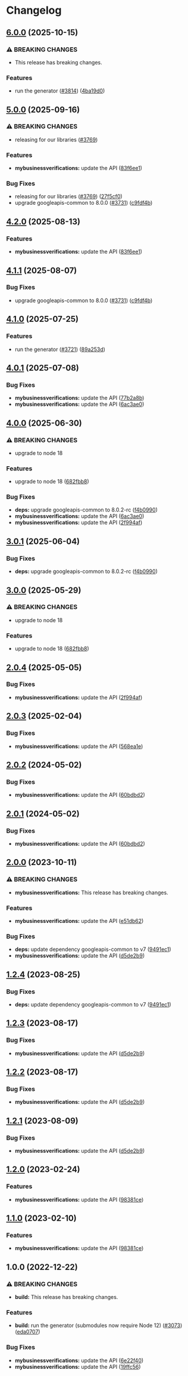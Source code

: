 # Changelog

## [6.0.0](https://github.com/googleapis/google-api-nodejs-client/compare/mybusinessverifications-v5.0.0...mybusinessverifications-v6.0.0) (2025-10-15)


### ⚠ BREAKING CHANGES

* This release has breaking changes.

### Features

* run the generator ([#3814](https://github.com/googleapis/google-api-nodejs-client/issues/3814)) ([4ba19d0](https://github.com/googleapis/google-api-nodejs-client/commit/4ba19d068b2b8deb28d773ebc6a3418f5e4a7162))

## [5.0.0](https://github.com/googleapis/google-api-nodejs-client/compare/mybusinessverifications-v4.1.0...mybusinessverifications-v5.0.0) (2025-09-16)


### ⚠ BREAKING CHANGES

* releasing for our libraries ([#3769](https://github.com/googleapis/google-api-nodejs-client/issues/3769))

### Features

* **mybusinessverifications:** update the API ([83f6ee1](https://github.com/googleapis/google-api-nodejs-client/commit/83f6ee153d8e89f05c72f60430c7a465d408d88f))


### Bug Fixes

* releasing for our libraries ([#3769](https://github.com/googleapis/google-api-nodejs-client/issues/3769)) ([27f5cf0](https://github.com/googleapis/google-api-nodejs-client/commit/27f5cf0a0190a5e8e8bf970f7a7cf77c409f093e))
* upgrade googleapis-common to 8.0.0  ([#3731](https://github.com/googleapis/google-api-nodejs-client/issues/3731)) ([c9fdf4b](https://github.com/googleapis/google-api-nodejs-client/commit/c9fdf4b34d6c9bcf608eee35dd281d4680be9797))

## [4.2.0](https://github.com/googleapis/google-api-nodejs-client/compare/mybusinessverifications-v4.1.1...mybusinessverifications-v4.2.0) (2025-08-13)


### Features

* **mybusinessverifications:** update the API ([83f6ee1](https://github.com/googleapis/google-api-nodejs-client/commit/83f6ee153d8e89f05c72f60430c7a465d408d88f))

## [4.1.1](https://github.com/googleapis/google-api-nodejs-client/compare/mybusinessverifications-v4.1.0...mybusinessverifications-v4.1.1) (2025-08-07)


### Bug Fixes

* upgrade googleapis-common to 8.0.0  ([#3731](https://github.com/googleapis/google-api-nodejs-client/issues/3731)) ([c9fdf4b](https://github.com/googleapis/google-api-nodejs-client/commit/c9fdf4b34d6c9bcf608eee35dd281d4680be9797))

## [4.1.0](https://github.com/googleapis/google-api-nodejs-client/compare/mybusinessverifications-v4.0.1...mybusinessverifications-v4.1.0) (2025-07-25)


### Features

* run the generator ([#3721](https://github.com/googleapis/google-api-nodejs-client/issues/3721)) ([89a253d](https://github.com/googleapis/google-api-nodejs-client/commit/89a253dc14d931865a4a35fb9093a39a8804ec63))

## [4.0.1](https://github.com/googleapis/google-api-nodejs-client/compare/mybusinessverifications-v4.0.0...mybusinessverifications-v4.0.1) (2025-07-08)


### Bug Fixes

* **mybusinessverifications:** update the API ([77b2a8b](https://github.com/googleapis/google-api-nodejs-client/commit/77b2a8be1127efe70307f0fbae720572b1db4c23))
* **mybusinessverifications:** update the API ([6ac3ae0](https://github.com/googleapis/google-api-nodejs-client/commit/6ac3ae0a12753f2e246c33926a4bb56fcff24258))

## [4.0.0](https://github.com/googleapis/google-api-nodejs-client/compare/mybusinessverifications-v3.0.1...mybusinessverifications-v4.0.0) (2025-06-30)


### ⚠ BREAKING CHANGES

* upgrade to node 18

### Features

* upgrade to node 18 ([682fbb8](https://github.com/googleapis/google-api-nodejs-client/commit/682fbb869189ae92b3e9a194d37d0548af0c1f92))


### Bug Fixes

* **deps:** upgrade googleapis-common to 8.0.2-rc ([f4b0990](https://github.com/googleapis/google-api-nodejs-client/commit/f4b099071040cfbcfe4a2e7d487d45ee93b369e0))
* **mybusinessverifications:** update the API ([6ac3ae0](https://github.com/googleapis/google-api-nodejs-client/commit/6ac3ae0a12753f2e246c33926a4bb56fcff24258))
* **mybusinessverifications:** update the API ([2f994af](https://github.com/googleapis/google-api-nodejs-client/commit/2f994af530e3ce874ea3f4603ebd049ad4a7d53b))

## [3.0.1](https://github.com/googleapis/google-api-nodejs-client/compare/mybusinessverifications-v3.0.0...mybusinessverifications-v3.0.1) (2025-06-04)


### Bug Fixes

* **deps:** upgrade googleapis-common to 8.0.2-rc ([f4b0990](https://github.com/googleapis/google-api-nodejs-client/commit/f4b099071040cfbcfe4a2e7d487d45ee93b369e0))

## [3.0.0](https://github.com/googleapis/google-api-nodejs-client/compare/mybusinessverifications-v2.0.4...mybusinessverifications-v3.0.0) (2025-05-29)


### ⚠ BREAKING CHANGES

* upgrade to node 18

### Features

* upgrade to node 18 ([682fbb8](https://github.com/googleapis/google-api-nodejs-client/commit/682fbb869189ae92b3e9a194d37d0548af0c1f92))

## [2.0.4](https://github.com/googleapis/google-api-nodejs-client/compare/mybusinessverifications-v2.0.3...mybusinessverifications-v2.0.4) (2025-05-05)


### Bug Fixes

* **mybusinessverifications:** update the API ([2f994af](https://github.com/googleapis/google-api-nodejs-client/commit/2f994af530e3ce874ea3f4603ebd049ad4a7d53b))

## [2.0.3](https://github.com/googleapis/google-api-nodejs-client/compare/mybusinessverifications-v2.0.2...mybusinessverifications-v2.0.3) (2025-02-04)


### Bug Fixes

* **mybusinessverifications:** update the API ([568ea1e](https://github.com/googleapis/google-api-nodejs-client/commit/568ea1e9e211cbdcebafa78a40ce95ec19e73fae))

## [2.0.2](https://github.com/googleapis/google-api-nodejs-client/compare/mybusinessverifications-v2.0.1...mybusinessverifications-v2.0.2) (2024-05-02)


### Bug Fixes

* **mybusinessverifications:** update the API ([60bdbd2](https://github.com/googleapis/google-api-nodejs-client/commit/60bdbd229b5a25345953be1eff11813b10840902))

## [2.0.1](https://github.com/googleapis/google-api-nodejs-client/compare/mybusinessverifications-v2.0.0...mybusinessverifications-v2.0.1) (2024-05-02)


### Bug Fixes

* **mybusinessverifications:** update the API ([60bdbd2](https://github.com/googleapis/google-api-nodejs-client/commit/60bdbd229b5a25345953be1eff11813b10840902))

## [2.0.0](https://github.com/googleapis/google-api-nodejs-client/compare/mybusinessverifications-v1.2.4...mybusinessverifications-v2.0.0) (2023-10-11)


### ⚠ BREAKING CHANGES

* **mybusinessverifications:** This release has breaking changes.

### Features

* **mybusinessverifications:** update the API ([e51db62](https://github.com/googleapis/google-api-nodejs-client/commit/e51db6202b87ba9ec9612b546ecbcc135b717021))


### Bug Fixes

* **deps:** update dependency googleapis-common to v7 ([9491ec1](https://github.com/googleapis/google-api-nodejs-client/commit/9491ec1cdc3c413e7d73edcfcd59cf5c28a7c855))
* **mybusinessverifications:** update the API ([d5de2b9](https://github.com/googleapis/google-api-nodejs-client/commit/d5de2b9692517453d5f5ce790543105012dc2b3b))

## [1.2.4](https://github.com/googleapis/google-api-nodejs-client/compare/mybusinessverifications-v1.2.3...mybusinessverifications-v1.2.4) (2023-08-25)


### Bug Fixes

* **deps:** update dependency googleapis-common to v7 ([9491ec1](https://github.com/googleapis/google-api-nodejs-client/commit/9491ec1cdc3c413e7d73edcfcd59cf5c28a7c855))

## [1.2.3](https://github.com/googleapis/google-api-nodejs-client/compare/mybusinessverifications-v1.2.2...mybusinessverifications-v1.2.3) (2023-08-17)


### Bug Fixes

* **mybusinessverifications:** update the API ([d5de2b9](https://github.com/googleapis/google-api-nodejs-client/commit/d5de2b9692517453d5f5ce790543105012dc2b3b))

## [1.2.2](https://github.com/googleapis/google-api-nodejs-client/compare/mybusinessverifications-v1.2.1...mybusinessverifications-v1.2.2) (2023-08-17)


### Bug Fixes

* **mybusinessverifications:** update the API ([d5de2b9](https://github.com/googleapis/google-api-nodejs-client/commit/d5de2b9692517453d5f5ce790543105012dc2b3b))

## [1.2.1](https://github.com/googleapis/google-api-nodejs-client/compare/mybusinessverifications-v1.2.0...mybusinessverifications-v1.2.1) (2023-08-09)


### Bug Fixes

* **mybusinessverifications:** update the API ([d5de2b9](https://github.com/googleapis/google-api-nodejs-client/commit/d5de2b9692517453d5f5ce790543105012dc2b3b))

## [1.2.0](https://github.com/googleapis/google-api-nodejs-client/compare/mybusinessverifications-v1.1.0...mybusinessverifications-v1.2.0) (2023-02-24)


### Features

* **mybusinessverifications:** update the API ([98381ce](https://github.com/googleapis/google-api-nodejs-client/commit/98381ce862a15e8fddfa34713d2ba8dd4b3a6cb4))

## [1.1.0](https://github.com/googleapis/google-api-nodejs-client/compare/mybusinessverifications-v1.0.0...mybusinessverifications-v1.1.0) (2023-02-10)


### Features

* **mybusinessverifications:** update the API ([98381ce](https://github.com/googleapis/google-api-nodejs-client/commit/98381ce862a15e8fddfa34713d2ba8dd4b3a6cb4))

## 1.0.0 (2022-12-22)


### ⚠ BREAKING CHANGES

* **build:** This release has breaking changes.

### Features

* **build:** run the generator (submodules now require Node 12) ([#3073](https://github.com/googleapis/google-api-nodejs-client/issues/3073)) ([eda0707](https://github.com/googleapis/google-api-nodejs-client/commit/eda07079dadab46a80b6f9ede618f4f43030169e))


### Bug Fixes

* **mybusinessverifications:** update the API ([6e22f40](https://github.com/googleapis/google-api-nodejs-client/commit/6e22f40f2d62cd5289e8fa53b4b2492141f21356))
* **mybusinessverifications:** update the API ([19ffc56](https://github.com/googleapis/google-api-nodejs-client/commit/19ffc560c7b2e94c4b7f401e795a30a8e8a11c49))
